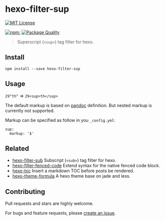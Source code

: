 # hexo-filter-sup

[![MIT License](https://img.shields.io/badge/license-MIT_License-green.svg?style=flat-square)](https://github.com/bubkoo/hexo-filter-sup/blob/master/LICENSE)

[![npm:](https://img.shields.io/npm/v/hexo-filter-sup.svg?style=flat-square)](https://www.npmjs.com/packages/hexo-filter-sup)
[![Package Quality](http://npm.packagequality.com/shield/hexo-filter-sup.svg)](http://packagequality.com/#?package=hexo-filter-sup)

> Superscript (`<sup>`) tag filter for hexo.

## Install

```node
npm install --save hexo-filter-sup
```

## Usage

`29^th^` => `29<sup>th</sup>`

The default markup is based on [pandoc](http://johnmacfarlane.net/pandoc/README.html#superscripts-and-subscripts) definition. But nested markup is currently not supported.

Markup can be specified as follow in you `_config.yml`:

```
sup:
  markup: '$'
```

## Related

 - [hexo-filter-sub](https://github.com/bubkoo/hexo-filter-sup) Subscript (`<sub>`) tag filter for hexo.
 - [hexo-filter-fenced-code](https://github.com/bubkoo/hexo-filter-fenced-code) Extend syntax for the native fenced code block.
 - [hexo-toc](https://github.com/bubkoo/hexo-toc) Insert a markdown TOC before posts be rendered.
 - [hexo-theme-formula](https://github.com/bubkoo/hexo-theme-formula) A hexo theme base on jade and less. 

## Contributing

Pull requests and stars are highly welcome.

For bugs and feature requests, please [create an issue](https://github.com/bubkoo/hexo-filter-sup/issues/new).
